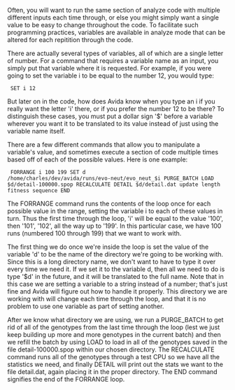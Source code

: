 Often, you will want to run the same section of analyze code with multiple different inputs each time through, or else you might simply want a single value to be easy to change throughout the code. To facilitate such programming practices, variables are available in analyze mode that can be altered for each repitition through the code.

There are actually several types of variables, all of which are a single letter of number. For a command that requires a variable name as an input, you simply put that variable where it is requested. For example, if you were going to set the variable i to be equal to the number 12, you would type:

<code>  SET i 12 </code>

But later on in the code, how does Avida know when you type an i if you really want the letter 'i' there, or if you prefer the number 12 to be there? To distinguish these cases, you must put a dollar sign '$' before a variable wherever you want it to be translated to its value instead of just using the variable name itself.

There are a few different commands that allow you to manipulate a variable's value, and sometimes execute a section of code multiple times based off of each of the possible values. Here is one example:

<code>  FORRANGE i 100 199
    SET d /home/charles/dev/avida/runs/evo-neut/evo_neut_$i
    PURGE_BATCH
    LOAD $d/detail-100000.spop
    RECALCULATE
    DETAIL $d/detail.dat update length fitness sequence
  END</code>

The FORRANGE command runs the contents of the loop once for each possible value in the range, setting the variable i to each of these values in turn. Thus the first time through the loop, 'i' will be equal to the value '100', then '101', '102', all the way up to '199'. In this particular case, we have 100 runs (numbered 100 through 199) that we want to work with.

The first thing we do once we're inside the loop is set the value of the variable 'd' to be the name of the directory we're going to be working with. Since this is a long directory name, we don't want to have to type it over every time we need it. If we set it to the variable d, then all we need to do is type '$d' in the future, and it will be translated to the full name. Note that in this case we are setting a variable to a string instead of a number; that's just fine and Avida will figure out how to handle it properly. This directory we are working with will change each time through the loop, and that it is no problem to use one variable as part of setting another.

After we know what directory we are using, we run a PURGE_BATCH to get rid of all of the genotypes from the last time through the loop (lest we just keep building up more and more genotypes in the current batch) and then we refill the batch by using LOAD to load in all of the genotypes saved in the file detail-100000.spop within our chosen directory. The RECALCULATE command runs all of the genotypes through a test CPU so we have all the statistics we need, and finally DETAIL will print out the stats we want to the file detail.dat, again placing it in the proper directory. The END command signifies the end of the FORRANGE loop.
